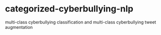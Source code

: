 # categorized-cyberbullying-nlp
multi-class cyberbullying classification and multi-class cyberbullying tweet augmentation
